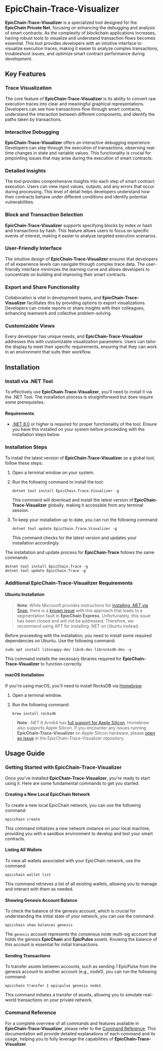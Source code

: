 # EpicChain-Trace-Visualizer

**EpicChain-Trace-Visualizer** is a specialized tool designed for the **EpicChain Private Net**, focusing on enhancing the debugging and analysis of smart contracts. As the complexity of blockchain applications increases, having robust tools to visualize and understand transaction flows becomes essential. This tool provides developers with an intuitive interface to visualize execution traces, making it easier to analyze complex transactions, troubleshoot issues, and optimize smart contract performance during development.

## Key Features

### Trace Visualization
The core feature of **EpicChain-Trace-Visualizer** is its ability to convert raw execution traces into clear and meaningful graphical representations. Developers can see how transactions flow through smart contracts, understand the interaction between different components, and identify the paths taken by transactions.

### Interactive Debugging
**EpicChain-Trace-Visualizer** offers an interactive debugging experience. Developers can step through the execution of transactions, observing real-time changes in state and variable values. This functionality is crucial for pinpointing issues that may arise during the execution of smart contracts.

### Detailed Insights
The tool provides comprehensive insights into each step of smart contract execution. Users can view input values, outputs, and any errors that occur during processing. This level of detail helps developers understand how their contracts behave under different conditions and identify potential vulnerabilities.

### Block and Transaction Selection
**EpicChain-Trace-Visualizer** supports specifying blocks by index or hash and transactions by hash. This feature allows users to focus on specific events of interest, making it easier to analyze targeted execution scenarios.

### User-Friendly Interface
The intuitive design of **EpicChain-Trace-Visualizer** ensures that developers of all experience levels can navigate through complex trace data. The user-friendly interface minimizes the learning curve and allows developers to concentrate on building and improving their smart contracts.

### Export and Share Functionality
Collaboration is vital in development teams, and **EpicChain-Trace-Visualizer** facilitates this by providing options to export visualizations. Developers can create reports or share insights with their colleagues, enhancing teamwork and collective problem-solving.

### Customizable Views
Every developer has unique needs, and **EpicChain-Trace-Visualizer** addresses this with customizable visualization parameters. Users can tailor the display to meet their specific requirements, ensuring that they can work in an environment that suits their workflow.

## Installation

### Install via .NET Tool

To effectively use **EpicChain-Trace-Visualizer**, you'll need to install it via the .NET Tool. The installation process is straightforward but does require some prerequisites.

#### Requirements

- [.NET 8.0](https://dotnet.microsoft.com/en-us/download/dotnet/8.0) or higher is required for proper functionality of the tool. Ensure you have this installed on your system before proceeding with the installation steps below.

### Installation Steps

To install the latest version of **EpicChain-Trace-Visualizer** as a global tool, follow these steps:

1. Open a terminal window on your system.
2. Run the following command to install the tool:

   ```shell
   dotnet tool install EpicChain.Trace.Visualizer -g
   ```

   This command will download and install the latest version of **EpicChain-Trace-Visualizer** globally, making it accessible from any terminal session.

3. To keep your installation up to date, you can run the following command:

   ```shell
   dotnet tool update EpicChain.Trace.Visualizer -g
   ```

   This command checks for the latest version and updates your installation accordingly.

The installation and update process for **EpicChain-Trace** follows the same commands:

```shell
dotnet tool install EpicChain.Trace -g
dotnet tool update EpicChain.Trace -g
```

### Additional EpicChain-Trace-Visualizer Requirements

#### Ubuntu Installation

> **Note**: While Microsoft provides instructions for [installing .NET via Snap](https://docs.microsoft.com/en-us/dotnet/core/install/linux-snap), there is a [known issue](https://github.com/dotnet/runtime/issues/3775#issuecomment-534263315) with this approach that leads to a segmentation fault in **EpicChain Express**. Unfortunately, this issue has been closed and will not be addressed. Therefore, we recommend using APT for installing .NET on Ubuntu instead.

Before proceeding with the installation, you need to install some required dependencies on Ubuntu. Use the following command:

```shell
sudo apt install libsnappy-dev libc6-dev librocksdb-dev -y
```

This command installs the necessary libraries required for **EpicChain-Trace-Visualizer** to function correctly.

#### macOS Installation

If you're using macOS, you'll need to install RocksDB via [Homebrew](https://brew.sh/):

1. Open a terminal window.
2. Run the following command:

   ```shell
   brew install rocksdb
   ```

> **Note**: .NET 6 Arm64 has [full support for Apple Silicon](https://devblogs.microsoft.com/dotnet/announcing-net-6/#arm64). Homebrew also supports Apple Silicon. If you encounter any issues running **EpicChain-Trace-Visualizer** on Apple Silicon hardware, please [open an issue](https://github.com/epicchainlabs/epicchain-trace-visualizer/issues) in the EpicChain-Trace-Visualizer repository.

## Usage Guide

### Getting Started with EpicChain-Trace-Visualizer

Once you've installed **EpicChain-Trace-Visualizer**, you're ready to start using it. Here are some fundamental commands to get you started:

#### Creating a New Local EpicChain Network

To create a new local EpicChain network, you can use the following command:

```shell
epicchain create
```

This command initializes a new network instance on your local machine, providing you with a sandbox environment to develop and test your smart contracts.

#### Listing All Wallets

To view all wallets associated with your EpicChain network, use the command:

```shell
epicchain wallet list
```

This command retrieves a list of all existing wallets, allowing you to manage and interact with them as needed.

#### Showing Genesis Account Balance

To check the balance of the genesis account, which is crucial for understanding the initial state of your network, you can use the command:

```shell
epicchain show balances genesis
```

The `genesis` account represents the consensus node multi-sig account that holds the genesis **EpicChain** and **EpicPulse** assets. Knowing the balance of this account is essential for initial transactions.

#### Sending Transactions

To transfer assets between accounts, such as sending 1 EpicPulse from the genesis account to another account (e.g., node1), you can run the following command:

```shell
epicchain transfer 1 epicpulse genesis node1
```

This command initiates a transfer of assets, allowing you to simulate real-world transactions on your private network.

### Command Reference

For a complete overview of all commands and features available in **EpicChain-Trace-Visualizer**, please refer to the [Command Reference](docs/command-reference.md). This documentation will provide detailed explanations of each command and its usage, helping you to fully leverage the capabilities of **EpicChain-Trace-Visualizer**.
